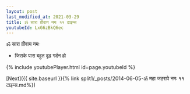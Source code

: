 ```yaml
---
layout: post
last_modified_at: 2021-03-29
title: ॐ सारा ग्रीवाय नमः ११ टाइम्स
youtubeId: LxG6zBkQ6ec
---
```

 
 
 ॐ सारा ग्रीवाय नमः  
 
 -  जिसके पास बहुत दृढ़ गर्दन हो 
 
  
 
  
 
 
 
 
 
 


{% include youtubePlayer.html id=page.youtubeId %}
 
[Next]({{ site.baseurl }}{% link  split1/_posts/2014-06-05-ॐ महा जठरावे नमः ११ टाइम्स.md%})
 
